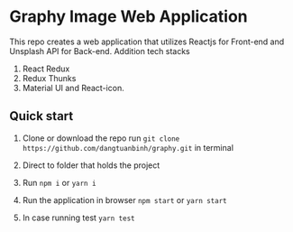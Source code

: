 # Graphy Image Web Application

This repo creates a web application that utilizes Reactjs for Front-end and Unsplash API for Back-end. Addition tech stacks
1. React Redux
2. Redux Thunks
3. Material UI and React-icon.

## Quick start

1. Clone or download the repo
    run `git clone https://github.com/dangtuanbinh/graphy.git` in terminal

2. Direct to folder that holds the project

3. Run 
    `npm i` or `yarn i`

3. Run the application in browser
    `npm start`
        or
    `yarn start`

4. In case running test
    `yarn test`